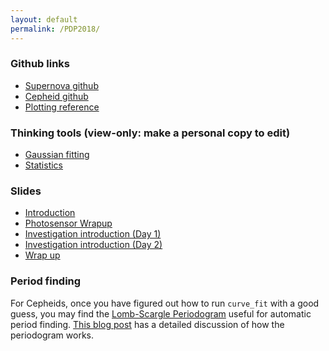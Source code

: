 ```yaml
---
layout: default
permalink: /PDP2018/
---
```


<!--
* Supernova notebook
* [Cepheid notebook (view-only: make a personal copy to edit)](https://colab.research.google.com/drive/195CEZILmIgOeqnrm-3ENc812J-zGBdjR)
-->

### Github links
* [Supernova github](https://github.com/deckerkf/carnegiepdp2018.git)
* [Cepheid github](https://github.com/alexji/CarnegiePDP2018)
* [Plotting reference](https://github.com/alexji/CarnegiePDP2018/blob/master/PythonPlotting.ipynb)

### Thinking tools (view-only: make a personal copy to edit)
* [Gaussian fitting](https://github.com/alexji/CarnegiePDP2018/blob/master/GaussianTool.ipynb)
* [Statistics](https://github.com/alexji/CarnegiePDP2018/blob/master/StatisticsThinkingTool.ipynb)

### Slides
* [Introduction](https://docs.google.com/presentation/d/1EhB7W0z_AxPEbCV6I270lgDZrfYlZXOf2vR1dVZNlxc/edit?usp=sharing)
* [Photosensor Wrapup](https://docs.google.com/presentation/d/12cuJJH-HJZTpz5I-J5G9UOAyKl7pxfvj-u-uFnAyn50/edit?usp=sharing)
* [Investigation introduction (Day 1)](https://docs.google.com/presentation/d/1xi6F_1XCQHXyBgD6o_w8oTShywxcFizOyf5scP8rrUo/edit?usp=sharing)
* [Investigation introduction (Day 2)](https://docs.google.com/presentation/d/1XvKm3T-edN6IBwMVrZLqWpEGPS8jfL7MsL0zM-OlxZU/edit?usp=sharing)
* [Wrap up](https://docs.google.com/presentation/d/1MBSQi1YE5Onerhfc_uLIwxCCfGCYIFwRXkjhqfDfDoU/edit?usp=sharing)

### Period finding
For Cepheids, once you have figured out how to run `curve_fit` with a good guess, you may find the [Lomb-Scargle Periodogram](http://docs.astropy.org/en/stable/stats/lombscargle.html) useful for automatic period finding. [This blog post](https://jakevdp.github.io/blog/2017/03/30/practical-lomb-scargle/) has a detailed discussion of how the periodogram works.

<!--
title: PDP 2018
-->